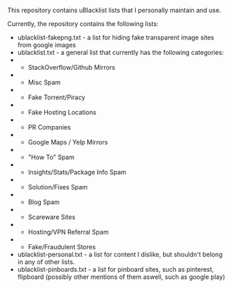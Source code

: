 This repository contains uBlacklist lists that I personally maintain and use.

Currently, the repository contains the following lists:

* ublacklist-fakepng.txt - a list for hiding fake transparent image sites from google images
* ublacklist.txt - a general list that currently has the following categories:
* * StackOverflow/Github Mirrors
* * Misc Spam
* * Fake Torrent/Piracy
* * Fake Hosting Locations
* * PR Companies
* * Google Maps / Yelp Mirrors
* * "How To" Spam
* * Insights/Stats/Package Info Spam
* * Solution/Fixes Spam
* * Blog Spam
* * Scareware Sites
* * Hosting/VPN Referral Spam
* * Fake/Fraudulent Stores
* ublacklist-personal.txt - a list for content I dislike, but shouldn't belong in any of other lists.
* ublacklist-pinboards.txt - a list for pinboard sites, such as pinterest, flipboard (possibly other mentions of them aswell, such as google play)
